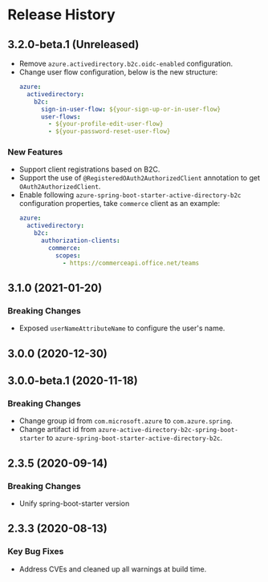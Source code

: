 # Release History

## 3.2.0-beta.1 (Unreleased)
- Remove `azure.activedirectory.b2c.oidc-enabled` configuration.
- Change user flow configuration, below is the new structure:
    ```yaml
    azure:
      activedirectory:
        b2c:
          sign-in-user-flow: ${your-sign-up-or-in-user-flow}
          user-flows:
            - ${your-profile-edit-user-flow}
            - ${your-password-reset-user-flow}
    ```

### New Features
- Support client registrations based on B2C.
- Support the use of `@RegisteredOAuth2AuthorizedClient` annotation to get `OAuth2AuthorizedClient`.
- Enable following `azure-spring-boot-starter-active-directory-b2c` configuration properties, take `commerce` client as an example:
    ```yaml
    azure:
      activedirectory:
        b2c:
          authorization-clients:
            commerce:
              scopes:
                - https://commerceapi.office.net/teams
    ```

## 3.1.0 (2021-01-20)
### Breaking Changes
- Exposed `userNameAttributeName` to configure the user's name.

## 3.0.0 (2020-12-30)


## 3.0.0-beta.1 (2020-11-18)
### Breaking Changes
- Change group id from `com.microsoft.azure` to `com.azure.spring`.
- Change artifact id from `azure-active-directory-b2c-spring-boot-starter` to `azure-spring-boot-starter-active-directory-b2c`.

## 2.3.5 (2020-09-14)
### Breaking Changes
- Unify spring-boot-starter version

## 2.3.3 (2020-08-13)
### Key Bug Fixes 
- Address CVEs and cleaned up all warnings at build time. 
